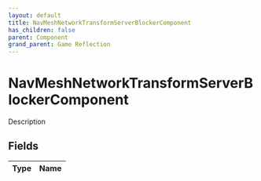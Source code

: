```yaml
---
layout: default
title: NavMeshNetworkTransformServerBlockerComponent
has_children: false
parent: Component
grand_parent: Game Reflection
---
```

# NavMeshNetworkTransformServerBlockerComponent
Description 

## Fields

| Type | Name |
|:----------|:--------------|

